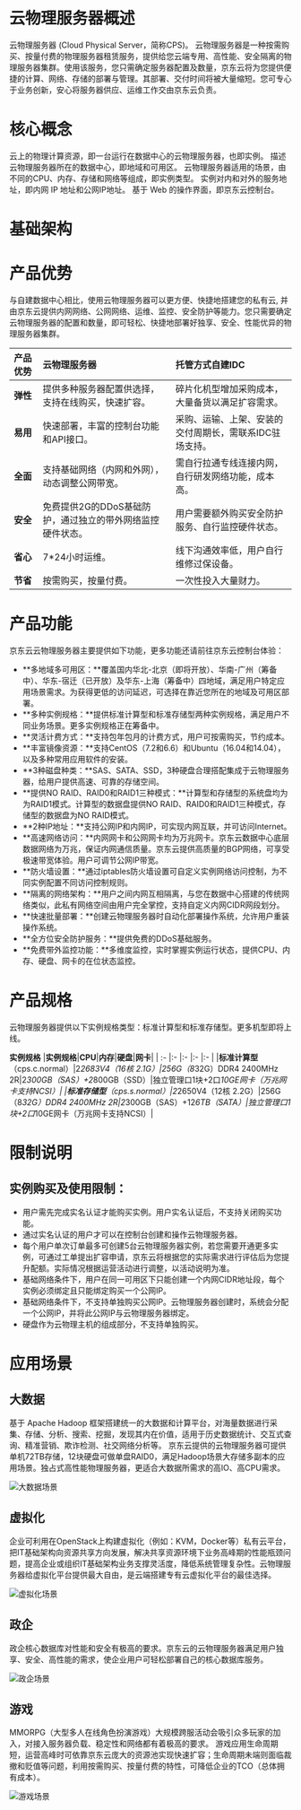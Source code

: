 
# 云物理服务器概述

云物理服务器 (Cloud Physical Server，简称CPS)。
云物理服务器是一种按需购买、按量付费的物理服务器租赁服务，提供给您云端专用、高性能、安全隔离的物理服务器集群。使用该服务，您只需确定服务器配置及数量，京东云将为您提供便捷的计算、网络、存储的部署与管理。其部署、交付时间将被大量缩短。您可专心于业务创新，安心将服务器供应、运维工作交由京东云负责。

# 核心概念

云上的物理计算资源，即一台运行在数据中心的云物理服务器，也即实例。
描述云物理服务器所在的数据中心，即地域和可用区。
云物理服务器适用的场景，由不同的CPU、内存、存储和网络等组成，即实例类型。
实例对内和对外的服务地址，即内网 IP 地址和公网IP地址。
基于 Web 的操作界面，即京东云控制台。

# 基础架构


# 产品优势

与自建数据中心相比，使用云物理服务器可以更方便、快捷地搭建您的私有云, 并由京东云提供内网网络、公网网络、运维、监控、安全防护等能力。您只需要确定云物理服务器的配置和数量，即可轻松、快捷地部署好独享、安全、性能优异的物理服务器集群。

|**产品优势**|**云物理服务器**|**托管方式自建IDC**|
|:- |:- |:- |
|**弹性**|提供多种服务器配置供选择，支持在线购买，快速扩容。|碎片化机型增加采购成本，大量备货以满足扩容需求。|
|**易用**|快速部署，丰富的控制台功能和API接口。|采购、运输、上架、安装的交付周期长，需联系IDC驻场支持。|
|**全面**|支持基础网络（内网和外网），动态调整公网带宽。|需自行拉通专线连接内网，自行研发网络功能，成本高。|
|**安全**|免费提供2G的DDoS基础防护，通过独立的带外网络监控硬件状态。|用户需要额外购买安全防护服务、自行监控硬件状态。|
|**省心**|7*24小时运维。|线下沟通效率低，用户自行维修过保设备。|
|**节省**|按需购买，按量付费。|一次性投入大量财力。|

# 产品功能

京东云云物理服务器主要提供如下功能，更多功能还请前往京东云控制台体验：

- **多地域多可用区：**覆盖国内华北-北京（即将开放）、华南-广州（筹备中）、华东-宿迁（已开放）及华东-上海（筹备中）四地域，满足用户特定应用场景需求。为获得更低的访问延迟，可选择在靠近您所在的地域及可用区部署。
- **多种实例规格：**提供标准计算型和标准存储型两种实例规格，满足用户不同业务场景。更多实例规格正在筹备中。
- **灵活计费方式：**支持包年包月的计费方式，用户可按需购买，节约成本。
- **丰富镜像资源：**支持CentOS（7.2和6.6）和Ubuntu（16.04和14.04），以及多种常用应用软件的安装。
- **3种磁盘种类：**SAS、SATA、SSD，3种硬盘合理搭配集成于云物理服务器，给用户提供高速、可靠的存储空间。
- **提供NO RAID、RAID0和RAID1三种模式：**计算型和存储型的系统盘均为为RAID1模式。计算型的数据盘提供NO RAID、RAID0和RAID1三种模式，存储型的数据盘为NO RAID模式。
- **2种IP地址：**支持公网IP和内网IP，可实现内网互联，并可访问Internet。
- **高速网络访问：**内网网卡和公网网卡均为万兆网卡。京东云数据中心底层数据网络为万兆，保证内网通信质量。京东云提供高质量的BGP网络，可享受极速带宽体验。用户可调节公网IP带宽。
- **防火墙设置：**通过iptables防火墙设置可自定义实例网络访问控制，为不同实例配置不同访问控制规则。
- **隔离的网络架构：**用户之间内网互相隔离，与您在数据中心搭建的传统网络类似，此私有网络空间由用户完全掌控，支持自定义内网CIDR网段划分。
- **快速批量部署：**创建云物理服务器时自动化部署操作系统，允许用户重装操作系统。
- **全方位安全防护服务：**提供免费的DDoS基础服务。
- **免费带外监控功能：**多维度监控，实时掌握实例运行状态，提供CPU、内存、硬盘、网卡的在位状态监控。

# 产品规格

云物理服务器提供以下实例规格类型：标准计算型和标准存储型。更多机型即将上线。

**实例规格**
|**实例规格**|**CPU**|**内存**|**硬盘**|**网卡**|
| :- |:- |:- |:- |:- |
|**标准计算型**（cps.c.normal）|2*2683V4（16核 2.1G）|256G（8*32G）DDR4 2400MHz 2R|2*300GB（SAS）+2*800GB（SSD）|独立管理口1块+2口*10GE网卡（万兆网卡支持NCSI）|
|**标准存储型**（cps.s.normal）|2*2650V4（12核 2.2G）|256G（8*32G）DDR4 2400MHz 2R|2*300GB（SAS）+12*6TB（SATA）|独立管理口1块+2口*10GE网卡（万兆网卡支持NCSI）|

# 限制说明
## 实例购买及使用限制：
- 用户需先完成实名认证才能购买实例。用户实名认证后，不支持关闭购买功能。
- 通过实名认证的用户才可以在控制台创建和操作云物理服务器。
-	每个用户单次订单最多可创建5台云物理服务器实例，若您需要开通更多实例，可通过工单提出扩容申请，京东云将根据您的实际需求进行评估后为您提升配额。实际情况根据运营活动进行调整，以活动说明为准。
-	基础网络条件下，用户在同一可用区下只能创建一个内网CIDR地址段，每个实例必须绑定且只能绑定购买一个公网IP。
-	基础网络条件下，不支持单独购买公网IP。云物理服务器创建时，系统会分配一个公网IP，并将此公网IP与云物理服务器绑定。
-	硬盘作为云物理主机的组成部分，不支持单独购买。

# 应用场景
## 大数据
基于 Apache Hadoop 框架搭建统一的大数据和计算平台，对海量数据进行采集、存储、分析、搜索、挖掘，发现其内在价值，适用于历史数据统计、交互式查询、精准营销、欺诈检测、社交网络分析等。 京东云提供的云物理服务器可提供单机72TB存储，12块硬盘可做单盘RAID0，满足Hadoop场景大存储多副本的应用场景。独占式高性能物理服务器，更适合大数据所需求的高IO、高CPU需求。

![大数据场景](https://github.com/jdcloudcom/cn/tree/edit/image/Hyper-Converged-IDC/Cloud-Physical-Server/应用场景01.png)

## 虚拟化
企业可利用在OpenStack上构建虚拟化（例如：KVM，Docker等）私有云平台，把IT基础架构向资源共享方向发展，解决共享资源环境下业务高峰期的性能瓶颈问题，提高企业或组织IT基础架构业务支撑灵活度，降低系统管理复杂性。云物理服务器给虚拟化平台提供最大自由，是云端搭建专有云虚拟化平台的最佳选择。

![虚拟化场景](https://github.com/jdcloudcom/cn/tree/edit/image/Hyper-Converged-IDC/Cloud-Physical-Server/应用场景02.png)

## 政企
政企核心数据库对性能和安全有极高的要求。京东云的云物理服务器满足用户独享、安全、高性能的需求，使企业用户可轻松部署自己的核心数据库服务。

![政企场景](https://github.com/jdcloudcom/cn/tree/edit/image/Hyper-Converged-IDC/Cloud-Physical-Server/应用场景03.png)

## 游戏
MMORPG（大型多人在线角色扮演游戏）大规模跨服活动会吸引众多玩家的加入，对接入服务器负载、稳定性和网络都有着极高的要求。 游戏应用生命周期短，运营高峰时可依靠京东云庞大的资源池实现快速扩容；生命周期未端则面临裁撤和贬值等问题，利用按需购买、按量付费的特性，可降低企业的TCO（总体拥有成本）。

![游戏场景](https://github.com/jdcloudcom/cn/tree/edit/image/Hyper-Converged-IDC/Cloud-Physical-Server/应用场景04.png)
